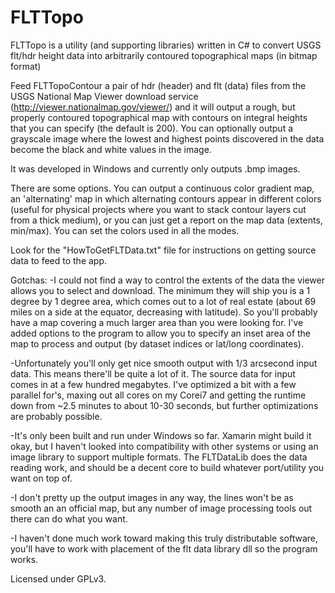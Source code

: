 # FLTTopo
FLTTopo is a utility (and supporting libraries) written in C# to convert USGS flt/hdr height data into arbitrarily contoured topographical maps (in bitmap format)

Feed FLTTopoContour a pair of hdr (header) and flt (data) files from the USGS National Map Viewer download service (http://viewer.nationalmap.gov/viewer/) and it will output a rough, but properly contoured topographical map with contours on integral heights that you can specify (the default is 200). You can optionally output a grayscale image where the lowest and highest points discovered in the data become the black and white values in the image. 

It was developed in Windows and currently only outputs .bmp images.

There are some options. You can output a continuous color gradient map, an 'alternating' map in which alternating contours appear in different colors (useful for physical projects where you want to stack contour layers cut from a thick medium), or you can just get a report on the map data (extents, min/max). You can set the colors used in all the modes.

Look for the "HowToGetFLTData.txt" file for instructions on getting source data to feed to the app.

Gotchas:
-I could not find a way to control the extents of the data the viewer allows you to select and download. The minimum they will ship you is a 1 degree by 1 degree area, which comes out to a lot of real estate (about 69 miles on a side at the equator, decreasing with latitude). So you'll probably have a map covering a much larger area than you were looking for. I've added options to the program to allow you to specify an inset area of the map to process and output (by dataset indices or lat/long coordinates). 

-Unfortunately you'll only get nice smooth output with 1/3 arcsecond input data. This means there'll be quite a lot of it. The source data for input comes in at a few hundred megabytes. I've optimized a bit with a few parallel for's, maxing out all cores on my Corei7 and getting the runtime down from ~2.5 minutes to about 10-30 seconds, but further optimizations are probably possible.

-It's only been built and run under Windows so far. Xamarin might build it okay, but I haven't looked into compatibility with other systems or using an image library to support multiple formats. The FLTDataLib does the data reading work, and should be a decent core to build whatever port/utility you want on top of.

-I don't pretty up the output images in any way, the lines won't be as smooth an an official map, but any number of image processing tools out there can do what you want.

-I haven't done much work toward making this truly distributable software,  you'll have to work with placement of the flt data library dll so the program works. 

Licensed under GPLv3. 
